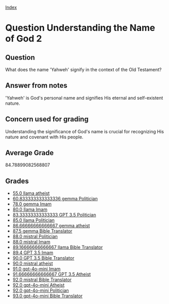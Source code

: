 
[Index](../../index.md)
# Question Understanding the Name of God 2
## Question
What does the name 'Yahweh' signify in the context of the Old Testament?

## Answer from notes
'Yahweh' is God's personal name and signifies His eternal and self-existent nature.

## Concern used for grading
Understanding the significance of God's name is crucial for recognizing His nature and covenant with His people.

## Average Grade
84.78899082568807

## Grades
 * [55.0 llama atheist](../answers/llama_atheist/Understanding_the_Name_of_God_2.md)
 * [60.833333333333336 gemma Politician](../answers/gemma_Politician/Understanding_the_Name_of_God_2.md)
 * [78.0 gemma Imam](../answers/gemma_Imam/Understanding_the_Name_of_God_2.md)
 * [80.0 llama Imam](../answers/llama_Imam/Understanding_the_Name_of_God_2.md)
 * [83.33333333333333 GPT 3.5 Politician](../answers/GPT_3.5_Politician/Understanding_the_Name_of_God_2.md)
 * [85.0 llama Politician](../answers/llama_Politician/Understanding_the_Name_of_God_2.md)
 * [86.66666666666667 gemma atheist](../answers/gemma_atheist/Understanding_the_Name_of_God_2.md)
 * [87.5 gemma Bible Translator](../answers/gemma_Bible_Translator/Understanding_the_Name_of_God_2.md)
 * [88.0 mistral Politician](../answers/mistral_Politician/Understanding_the_Name_of_God_2.md)
 * [88.0 mistral Imam](../answers/mistral_Imam/Understanding_the_Name_of_God_2.md)
 * [89.16666666666667 llama Bible Translator](../answers/llama_Bible_Translator/Understanding_the_Name_of_God_2.md)
 * [89.4 GPT 3.5 Imam](../answers/GPT_3.5_Imam/Understanding_the_Name_of_God_2.md)
 * [90.0 GPT 3.5 Bible Translator](../answers/GPT_3.5_Bible_Translator/Understanding_the_Name_of_God_2.md)
 * [90.0 mistral atheist](../answers/mistral_atheist/Understanding_the_Name_of_God_2.md)
 * [91.0 gpt-4o-mini Imam](../answers/gpt-4o-mini_Imam/Understanding_the_Name_of_God_2.md)
 * [91.66666666666667 GPT 3.5 Atheist](../answers/GPT_3.5_Atheist/Understanding_the_Name_of_God_2.md)
 * [92.0 mistral Bible Translator](../answers/mistral_Bible_Translator/Understanding_the_Name_of_God_2.md)
 * [92.0 gpt-4o-mini Atheist](../answers/gpt-4o-mini_Atheist/Understanding_the_Name_of_God_2.md)
 * [92.0 gpt-4o-mini Politician](../answers/gpt-4o-mini_Politician/Understanding_the_Name_of_God_2.md)
 * [93.0 gpt-4o-mini Bible Translator](../answers/gpt-4o-mini_Bible_Translator/Understanding_the_Name_of_God_2.md)
